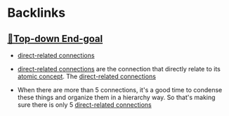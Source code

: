 
# Backlinks
## [🌲Top-down End-goal](<🌲Top-down End-goal.md>)
- [direct-related connections](<direct-related connections.md>)

- [direct-related connections](<direct-related connections.md>) are the connection that directly relate to its [atomic concept](<atomic concept.md>). The [direct-related connections](<direct-related connections.md>)

- When there are more than 5 connections, it's a good time to condense these things and organize them in a hierarchy way. So that's making sure there is only 5 [direct-related connections](<direct-related connections.md>)

